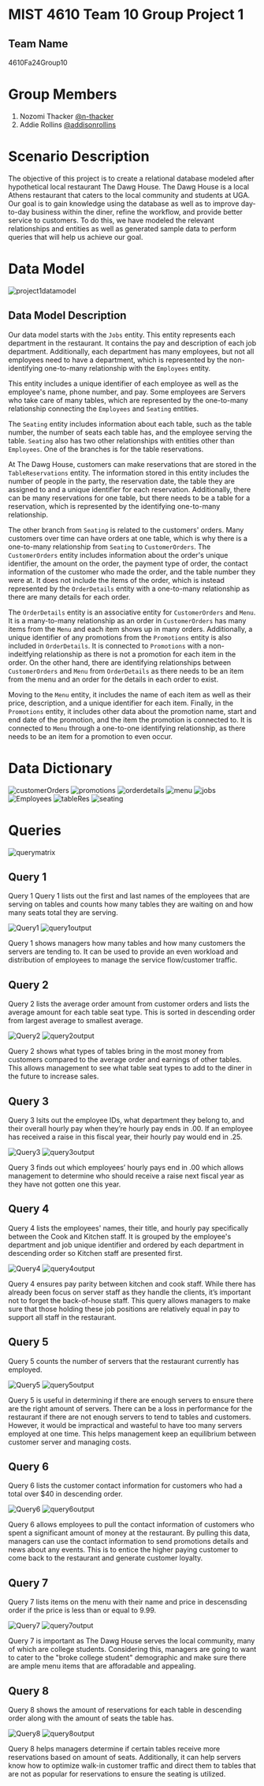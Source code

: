 # MIST 4610 Team 10 Group Project 1 
## Team Name
4610Fa24Group10

# Group Members
1. Nozomi Thacker [@n-thacker](https://github.com/n-thacker) 
2. Addie Rollins [@addisonrollins](https://www.github.com/octokatherine)

# Scenario Description
The objective of this project is to create a relational database modeled after hypothetical local restaurant The Dawg House. The Dawg House is a local Athens restaurant that caters to the local community and students at UGA. Our goal is to gain knowledge using the database as well as to improve day-to-day business within the diner, refine the workflow, and provide better service to customers. To do this, we have modeled the relevant relationships and entities as well as generated sample data to perform queries that will help us achieve our goal.

# Data Model
![project1datamodel](https://github.com/user-attachments/assets/49685ea9-25be-4559-b2ed-0f03d6f6f004)

## Data Model Description
Our data model starts with the `Jobs` entity. This entity represents each department in the restaurant. It contains the pay and description of each job department. Additionally, each department has many employees, but not all employees need to have a department, which is represented by the non-identifying one-to-many relationship with the `Employees` entity.

This entity includes a unique identifier of each employee as well as the employee's name, phone number, and pay. Some employees are Servers who take care of many tables, which are represented by the one-to-many relationship connecting the `Employees` and `Seating` entities.

The `Seating` entity includes information about each table, such as the table number, the number of seats each table has, and the employee serving the table. `Seating` also has two other relationships with entities other than `Employees`. One of the branches is for the table reservations.

At The Dawg House, customers can make reservations that are stored in the `TableReservations` entity. The information stored in this entity includes the number of people in the party, the reservation date, the table they are assigned to and a unique identifier for each reservation. Additionally, there can be many reservations for one table, but there needs to be a table for a reservation, which is represented by the identifying one-to-many relationship.

The other branch from `Seating` is related to the customers' orders. Many customers over time can have orders at one table, which is why there is a one-to-many relationship from `Seating` to `CustomerOrders`. The `CustomerOrders` entity includes information about the order's unique identifier, the amount on the order, the payment type of order, the contact information of the customer who made the order, and the table number they were at. It does not include the items of the order, which is instead represented by the `OrderDetails` entity with a one-to-many relationship as there are many details for each order.

The `OrderDetails` entity is an associative entity for `CustomerOrders` and `Menu`. It is a many-to-many relationship as an order in `CustomerOrders` has many items from the `Menu` and each item shows up in many orders. Additionally, a unique identifier of any promotions from the `Promotions` entity is also included in `OrderDetails`. It is connected to `Promotions` with a non-indeitfying relationship as there is not a promotion for each item in the order. On the other hand, there are identifying relationships between `CustomerOrders` and `Menu` from `OrderDetails` as there needs to be an item from the menu and an order for the details in each order to exist.

Moving to the `Menu` entity, it includes the name of each item as well as their price, description, and a unique identifier for each item. Finally, in the `Promotions` entity, it includes other data about the promotion name, start and end date of the promotion, and the item the promotion is connected to. It is connected to `Menu` through a one-to-one identifying relationship, as there needs to be an item for a promotion to even occur.

# Data Dictionary
![customerOrders](https://github.com/user-attachments/assets/0920db1a-bd17-49d3-a3cd-5eb49b6deefd)
![promotions](https://github.com/user-attachments/assets/6a87fe9e-de3f-4880-bcd1-125c73d7a0d3)
![orderdetails](https://github.com/user-attachments/assets/7aba5d9a-827b-4528-a254-2444124e505a)
![menu](https://github.com/user-attachments/assets/7f553ebf-f9d1-488a-a93c-011491f69510)
![jobs](https://github.com/user-attachments/assets/64d1d74c-351f-403f-8633-e2205ae2402a)
![Employees](https://github.com/user-attachments/assets/bf8b9f12-8174-4f68-8d71-7c551274d9d6)
![tableRes](https://github.com/user-attachments/assets/643a2005-ad2b-47aa-bdf5-567c1df87720)
![seating](https://github.com/user-attachments/assets/96cdb6b2-945f-49aa-9140-96cefe5295f0)


# Queries
![querymatrix](https://github.com/user-attachments/assets/1f45a08f-346c-4971-9f7f-b1700a6c5d74)

## Query 1
Query 1 Query 1 lists out the first and last names of the employees that are serving on tables and counts how many tables they are waiting on and how many seats total they are serving.

![Query1](https://github.com/user-attachments/assets/71e39bee-2c9b-47e1-b91b-ec6764b6da80)
![query1output](https://github.com/user-attachments/assets/f792b9ec-b1ad-48db-89d9-f9a44e2aa23c)

Query 1 shows managers how many tables and how many customers the servers are tending to. It can be used to provide an even workload and distribution of employees to manage the service flow/customer traffic.

## Query 2
Query 2 lists the average order amount from customer orders and lists the average amount for each table seat type. This is sorted in descending order from largest average to smallest average.

![Query2](https://github.com/user-attachments/assets/a5b04aa8-0085-4940-9b40-61fd654dcea6) 
![query2output](https://github.com/user-attachments/assets/aa8b79ce-747a-44eb-9956-2256902b1c95)

Query 2 shows what types of tables bring in the most money from customers compared to the average order and earnings of other tables. This allows management to see what table seat types to add to the diner in the future to increase sales.

## Query 3
Query 3 lsits out the employee IDs, what department they belong to, and their overall hourly pay when they’re hourly pay ends in .00. If an employee has received a raise in this fiscal year, their hourly pay would end in .25.

![Query3](https://github.com/user-attachments/assets/bcfaeb24-0ec9-41ff-9e3d-f8d0f92d6536)
![query3output](https://github.com/user-attachments/assets/92f40eab-9a71-42e5-9778-89dd324aa14e)

Query 3 finds out which employees’ hourly pays end in .00 which allows management to determine who should receive a raise next fiscal year as they have not gotten one this year. 

## Query 4
Query 4 lists the employees' names, their title, and hourly pay specifically between the Cook and Kitchen staff. It is grouped by the employee's department and job unique identifier and ordered by each department in descending order so Kitchen staff are presented first. 

![Query4](https://github.com/user-attachments/assets/ee18e381-ddfa-4ade-b695-db8e632e825c)
![query4output](https://github.com/user-attachments/assets/f03e6ba2-0acc-4be8-949f-babd726c79fc)

Query 4 ensures pay parity between kitchen and cook staff. While there has already been focus on server staff as they handle the clients, it’s important not to forget the back-of-house staff. This query allows managers to make sure that those holding these job positions are relatively equal in pay to support all staff in the restaurant.

## Query 5
Query 5 counts the number of servers that the restaurant currently has employed.

![Query5](https://github.com/user-attachments/assets/2092087e-6573-43c2-8f38-a1967300ff61)
![query5output](https://github.com/user-attachments/assets/d16277a5-44ab-4070-a172-c6d3ab4023ee)

Query 5 is useful in determining if there are enough servers to ensure there are the right amount of servers. There can be a loss in performance for the restaurant if there are not enough servers to tend to tables and customers. However, it would be impractical and wasteful to have too many servers employed at one time. This helps management keep an equilibrium between customer server and managing costs.

## Query 6
Query 6 lists the customer contact information for customers who had a total over $40 in descending order.

![Query6](https://github.com/user-attachments/assets/bbdc50c9-6641-43b6-b76a-1ae744ced88e)
![query6output](https://github.com/user-attachments/assets/4f842389-b560-40e7-a02e-15a91e53441e)

Query 6 allows employees to pull the contact information of customers who spent a significant amount of money at the restaurant. By pulling this data, managers can use the contact information to send promotions details and news about any events. This is to entice the higher paying customer to come back to the restaurant and generate customer loyalty.

## Query 7
Query 7 lists items on the menu with their name and price in descensding order if the price is less than or equal to 9.99. 

![Query7](https://github.com/user-attachments/assets/0aa2722c-a442-4cd8-9ee8-6364e64499ae)
![query7output](https://github.com/user-attachments/assets/ae0dcc53-b23b-4814-aad8-bb43afef6653)

Query 7 is important as The Dawg House serves the local community, many of which are college students. Considering this, managers are going to want to cater to the "broke college student" demographic and make sure there are ample menu items that are afforadable and appealing.

## Query 8
Query 8 shows the amount of reservations for each table in descending order along with the amount of seats the table has. 

![Query8](https://github.com/user-attachments/assets/d1b81a75-87ff-4898-8162-c2a446ee2616)
![query8output](https://github.com/user-attachments/assets/69a51877-991e-4157-b77f-a14766b3a15c)

Query 8 helps managers determine if certain tables receive more reservations based on amount of seats. Additionally, it can help servers know how to optimize walk-in customer traffic and direct them to tables that are not as popular for reservations to ensure the seating is utilized.








